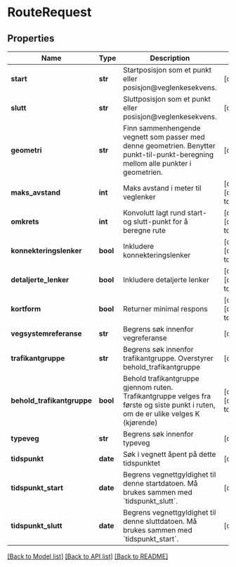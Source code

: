 # RouteRequest

## Properties
Name | Type | Description | Notes
------------ | ------------- | ------------- | -------------
**start** | **str** | Startposisjon som et punkt eller posisjon@veglenkesekvens. | [optional] 
**slutt** | **str** | Sluttposisjon som et punkt eller posisjon@veglenkesekvens. | [optional] 
**geometri** | **str** | Finn sammenhengende vegnett som passer med denne geometrien. Benytter punkt-til-punkt-beregning mellom alle punkter i geometrien. | [optional] 
**maks_avstand** | **int** | Maks avstand i meter til veglenker | [optional] [default to 10]
**omkrets** | **int** | Konvolutt lagt rund start- og slutt-punkt for å beregne rute | [optional] [default to 100]
**konnekteringslenker** | **bool** | Inkludere konnekteringslenker | [optional] [default to False]
**detaljerte_lenker** | **bool** | Inkludere detaljerte lenker | [optional] [default to False]
**kortform** | **bool** | Returner minimal respons | [optional] [default to False]
**vegsystemreferanse** | **str** | Begrens søk innenfor vegreferanse | [optional] 
**trafikantgruppe** | **str** | Begrens søk innenfor trafikantgruppe. Overstyrer behold_trafikantgruppe | [optional] 
**behold_trafikantgruppe** | **bool** | Behold trafikantgruppe gjennom ruten. Trafikantgruppe velges fra første og siste punkt i ruten, om de er ulike velges K (kjørende) | [optional] [default to False]
**typeveg** | **str** | Begrens søk innenfor typeveg | [optional] 
**tidspunkt** | **date** | Søk i vegnett åpent på dette tidspunktet | [optional] 
**tidspunkt_start** | **date** | Begrens vegnettgyldighet til denne startdatoen. Må brukes sammen med &#x60;tidspunkt_slutt&#x60;. | [optional] 
**tidspunkt_slutt** | **date** | Begrens vegnettgyldighet til denne sluttdatoen. Må brukes sammen med &#x60;tidspunkt_start&#x60;. | [optional] 

[[Back to Model list]](../README.md#documentation-for-models) [[Back to API list]](../README.md#documentation-for-api-endpoints) [[Back to README]](../README.md)

